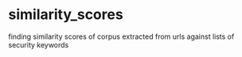 # similarity_scores
finding similarity scores of corpus extracted from  urls  against lists of security keywords
